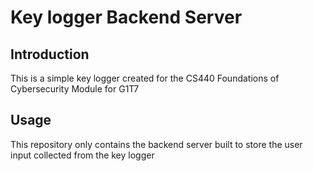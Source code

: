 # Key logger Backend Server

## Introduction
This is a simple key logger created for the CS440 Foundations of Cybersecurity Module for G1T7

## Usage
This repository only contains the backend server built to store the user input collected from the key logger
